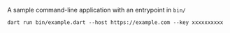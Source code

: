 A sample command-line application with an entrypoint in `bin/`

```
dart run bin/example.dart --host https://example.com --key xxxxxxxxxx
```
